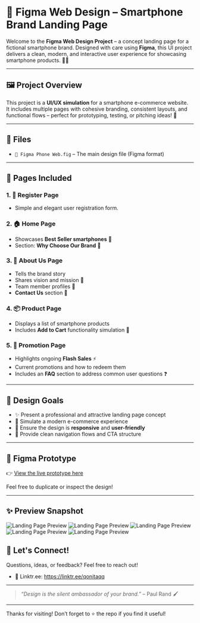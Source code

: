 # 📱 Figma Web Design – Smartphone Brand Landing Page

Welcome to the **Figma Web Design Project** – a concept landing page for a fictional smartphone brand. Designed with care using **Figma**, this UI project delivers a clean, modern, and interactive user experience for showcasing smartphone products. 🎨📱

---

## 🖼️ Project Overview

This project is a **UI/UX simulation** for a smartphone e-commerce website.  
It includes multiple pages with cohesive branding, consistent layouts, and functional flows – perfect for prototyping, testing, or pitching ideas! 🚀

---

## 📁 Files

- `📄 Figma Phone Web.fig` – The main design file (Figma format)

---

## 🧭 Pages Included

### 1. 📝 **Register Page**
- Simple and elegant user registration form.

### 2. 🏠 **Home Page**
- Showcases **Best Seller smartphones** 📲  
- Section: **Why Choose Our Brand** 💎

### 3. 👥 **About Us Page**
- Tells the brand story  
- Shares vision and mission 🎯  
- Team member profiles 🤝  
- **Contact Us** section 📩

### 4. 📦 **Product Page**
- Displays a list of smartphone products  
- Includes **Add to Cart** functionality simulation 🛒

### 5. 🎉 **Promotion Page**
- Highlights ongoing **Flash Sales** ⚡  
- Current promotions and how to redeem them  
- Includes an **FAQ** section to address common user questions ❓

---

## 🎯 Design Goals

- ✨ Present a professional and attractive landing page concept  
- 🤖 Simulate a modern e-commerce experience  
- 📱 Ensure the design is **responsive** and **user-friendly**  
- 🔄 Provide clean navigation flows and CTA structure

---

## 🔗 Figma Prototype

👉 [View the live prototype here](https://www.figma.com/design/mNFkYNuGdHcBiQWADTpseM/Figma-V-Phone-Web?node-id=417-725&m=dev&t=gf6uKr8vNwmN7JF3-1)

Feel free to duplicate or inspect the design!

---

## ✨ Preview Snapshot

![Landing Page Preview](figma-smartphone-landing-page-register.png)
![Landing Page Preview](figma-smartphone-landing-page-home.png)
![Landing Page Preview](figma-smartphone-landing-page-about.png)
![Landing Page Preview](figma-smartphone-landing-page-product.png)
![Landing Page Preview](figma-smartphone-landing-page-promotion.png)

## 🤝 Let's Connect!

Questions, ideas, or feedback? Feel free to reach out!

- 💌 Linktr.ee: https://linktr.ee/qonitaqq
---

> *“Design is the silent ambassador of your brand.”* – Paul Rand 🖌️
> 
---

Thanks for visiting! Don’t forget to ⭐️ the repo if you find it useful!
